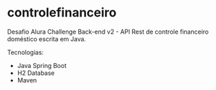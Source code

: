 # controlefinanceiro
Desafio Alura Challenge Back-end v2 - API Rest de controle financeiro doméstico escrita em Java.

Tecnologias:
- Java Spring Boot
- H2 Database
- Maven
